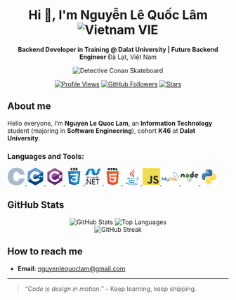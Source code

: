 <!-- Profile README – Nguyễn Lê Quốc Lâm -->
<!-- Gợi ý: Pin 6 repo tiêu biểu lên profile để phần Projects tự đẹp hơn -->

<div align="center">

# Hi 👋, I'm **Nguyễn Lê Quốc Lâm**<img src="https://media.tenor.com/hSyU49CIM7AAAAAj/vietnam-vie.gif" alt="Vietnam VIE" width="65">
**Backend Developer in Training @ Dalat University | Future Backend Engineer**
Đà Lạt, Việt Nam

<img src="https://media.tenor.com/mHXNv7TSCLMAAAAj/detective-conan.gif" alt="Detective Conan Skateboard" width="200">

[![Profile Views](https://komarev.com/ghpvc/?username=quoclam204&label=Views&color=0e75b6&style=flat)](https://github.com/quoclam204)
[![GitHub Followers](https://img.shields.io/github/followers/quoclam204?style=flat)](https://github.com/quoclam204?tab=followers)
[![Stars](https://img.shields.io/github/stars/quoclam204?affiliations=OWNER%2CCOLLABORATOR)](https://github.com/quoclam204?tab=repositories)

</div>

## About me
Hello everyone, I’m **Nguyen Le Quoc Lam**, an **Information Technology** student (majoring in **Software Engineering**), cohort **K46** at **Dalat University**.

<h3 align="left">Languages and Tools:</h3>
<p align="left">
  <a href="https://www.cprogramming.com/" target="_blank" rel="noreferrer">
    <img src="https://raw.githubusercontent.com/devicons/devicon/master/icons/c/c-original.svg" alt="C" width="40" height="40"/>
  </a>
  <a href="https://www.w3schools.com/cpp/" target="_blank" rel="noreferrer">
    <img src="https://raw.githubusercontent.com/devicons/devicon/master/icons/cplusplus/cplusplus-original.svg" alt="C++" width="40" height="40"/>
  </a>
  <a href="https://www.w3schools.com/cs/" target="_blank" rel="noreferrer">
    <img src="https://raw.githubusercontent.com/devicons/devicon/master/icons/csharp/csharp-original.svg" alt="C#" width="40" height="40"/>
  </a>
  <a href="https://www.w3schools.com/css/" target="_blank" rel="noreferrer">
    <img src="https://raw.githubusercontent.com/devicons/devicon/master/icons/css3/css3-original-wordmark.svg" alt="CSS3" width="40" height="40"/>
  </a>
  <a href="https://dotnet.microsoft.com/" target="_blank" rel="noreferrer">
    <img src="https://raw.githubusercontent.com/devicons/devicon/master/icons/dot-net/dot-net-original-wordmark.svg" alt=".NET" width="40" height="40"/>
  </a>
  <a href="https://www.w3.org/html/" target="_blank" rel="noreferrer">
    <img src="https://raw.githubusercontent.com/devicons/devicon/master/icons/html5/html5-original-wordmark.svg" alt="HTML5" width="40" height="40"/>
  </a>
  <a href="https://www.java.com" target="_blank" rel="noreferrer">
    <img src="https://raw.githubusercontent.com/devicons/devicon/master/icons/java/java-original.svg" alt="Java" width="40" height="40"/>
  </a>
  <a href="https://developer.mozilla.org/en-US/docs/Web/JavaScript" target="_blank" rel="noreferrer">
    <img src="https://raw.githubusercontent.com/devicons/devicon/master/icons/javascript/javascript-original.svg" alt="JavaScript" width="40" height="40"/>
  </a>
  <a href="https://www.mysql.com/" target="_blank" rel="noreferrer">
    <img src="https://raw.githubusercontent.com/devicons/devicon/master/icons/mysql/mysql-original-wordmark.svg" alt="MySQL" width="40" height="40"/>
  </a>
  <a href="https://nodejs.org" target="_blank" rel="noreferrer">
    <img src="https://raw.githubusercontent.com/devicons/devicon/master/icons/nodejs/nodejs-original-wordmark.svg" alt="Node.js" width="40" height="40"/>
  </a>
  <a href="https://www.python.org" target="_blank" rel="noreferrer">
    <img src="https://raw.githubusercontent.com/devicons/devicon/master/icons/python/python-original.svg" alt="Python" width="40" height="40"/>
  </a>
</p>

## GitHub Stats
<div align="center">

<img
  src="https://github-readme-stats.vercel.app/api?username=quoclam204&show_icons=true&hide_title=true&rank_icon=github&include_all_commits=true&hide_border=true&theme=transparent"
  alt="GitHub Stats" height="150"
/>
<img
  src="https://github-readme-stats.vercel.app/api/top-langs/?username=quoclam204&layout=compact&hide_border=true&langs_count=8&theme=transparent"
  alt="Top Languages" height="150"
/>
<br/>
<img
  src="https://streak-stats.demolab.com?user=quoclam204&hide_border=true&theme=transparent"
  alt="GitHub Streak" height="170"
/>
<br/>

</div>

## How to reach me
- **Email:** nguyenlequoclam@gmail.com  

---

> _“Code is design in motion.”_ – Keep learning, keep shipping.
